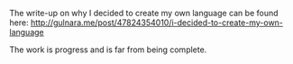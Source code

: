 The write-up on why I decided to create my own language can be found here:
http://gulnara.me/post/47824354010/i-decided-to-create-my-own-language

The work is progress and is far from being complete. 